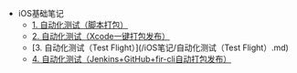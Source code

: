 

- iOS基础笔记
  - [1. 自动化测试（脚本打包）](/iOS笔记/自动化测试（脚本打包）.md)
  - [2. 自动化测试（Xcode一键打包发布）](/iOS笔记/自动化测试（Xcode一键打包发布）.md)
  - [3. 自动化测试（Test Flight）](/iOS笔记/自动化测试（Test Flight）.md)
  - [4. 自动化测试（Jenkins+GitHub+fir-cli自动打包发布）](/iOS笔记/自动化测试（Jenkins+GitHub+fir-cli自动打包发布）.md)
  